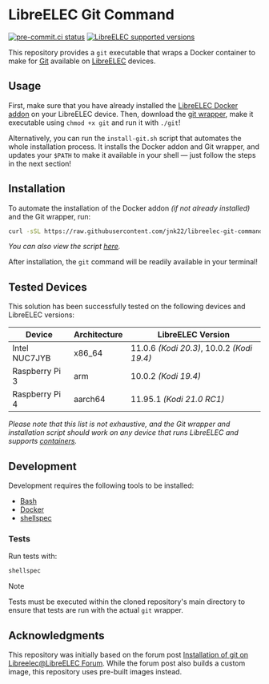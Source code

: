 # LibreELEC Git Command

[![pre-commit.ci status](https://results.pre-commit.ci/badge/github/jnk22/libreelec-git-command/main.svg)](https://results.pre-commit.ci/latest/github/jnk22/libreelec-git-command/main)
[![LibreELEC supported versions](https://img.shields.io/badge/LibreELEC-10%20%7C%2011%20%7C%2012-blue)](https://libreelec.tv)

This repository provides a `git` executable that wraps a Docker container to
make for [Git](https://git-scm.com/) available on
[LibreELEC](https://libreelec.tv/) devices.

## Usage

First, make sure that you have already installed the [LibreELEC Docker addon](https://github.com/LibreELEC/LibreELEC.tv/blob/master/packages/addons/service/docker/package.mk)
on your LibreELEC device. Then, download the [git wrapper](./git), make it
executable using `chmod +x git` and run it with `./git`!

Alternatively, you can run the `install-git.sh` script that automates the whole
installation process. It installs the Docker addon and Git wrapper, and updates
your `$PATH` to make it available in your shell — just follow the steps in the
next section!

## Installation

To automate the installation of the Docker addon _(if not already installed)_
and the Git wrapper, run:

```bash
curl -sSL https://raw.githubusercontent.com/jnk22/libreelec-git-command/main/install-git.sh | bash
```

_You can also view the script [here](./install-git.sh)._

After installation, the `git` command will be readily available in your
terminal!

## Tested Devices

This solution has been successfully tested on the following devices and
LibreELEC versions:

| Device         | Architecture | LibreELEC Version                          |
| -------------- | ------------ | ------------------------------------------ |
| Intel NUC7JYB  | x86_64       | 11.0.6 _(Kodi 20.3)_, 10.0.2 _(Kodi 19.4)_ |
| Raspberry Pi 3 | arm          | 10.0.2 _(Kodi 19.4)_                       |
| Raspberry Pi 4 | aarch64      | 11.95.1 _(Kodi 21.0 RC1)_                  |

_Please note that this list is not exhaustive, and the Git wrapper and
installation script should work on any device that runs LibreELEC and supports
[containers](https://wiki.libreelec.tv/installation/docker)._

## Development

Development requires the following tools to be installed:

- [Bash](https://www.gnu.org/software/bash/)
- [Docker](https://www.docker.com/)
- [shellspec](https://github.com/shellspec/shellspec)

### Tests

Run tests with:

```bash
shellspec
```

> [!NOTE]
> Tests must be executed within the cloned repository's main directory to
> ensure that tests are run with the actual `git` wrapper.

## Acknowledgments

This repository was initially based on the forum post [Installation of git on
Libreelec@LibreELEC
Forum](https://forum.libreelec.tv/thread/13874-installation-of-git-on-libreelec/?postID=105152#post105152).
While the forum post also builds a custom image, this repository uses pre-built
images instead.
